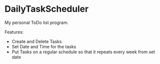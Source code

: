 # DailyTaskScheduler

My personal ToDo list program.

Features:
- Create and Delete Tasks
- Set Date and Time for the tasks
- Put Tasks on a regular schedule so that it repeats every week from set date
